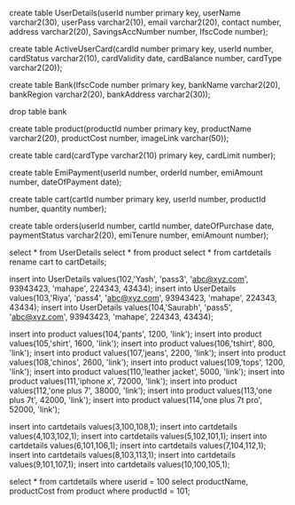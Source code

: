 create table UserDetails(userId number primary key, userName varchar2(30), userPass varchar2(10), email varchar2(20), contact number, address varchar2(20), SavingsAccNumber number, IfscCode number);


create table ActiveUserCard(cardId number primary key, userId number, cardStatus varchar2(10), cardValidity date, cardBalance number, cardType varchar2(20)); 


create table Bank(IfscCode number primary key, bankName varchar2(20), bankRegion varchar2(20), bankAddress varchar2(30));

drop table bank

create table product(productId number primary key, productName varchar2(20), productCost number, imageLink varchar(50));

create table card(cardType varchar2(10) primary key, cardLimit number);

create table EmiPayment(userId number, orderId number, emiAmount number, dateOfPayment date);

create table cart(cartId number primary key, userId number, productId number, quantity number);

create table orders(userId number, cartId number, dateOfPurchase date, paymentStatus varchar2(20), emiTenure number, emiAmount number);

select * from UserDetails
select * from product
select * from cartdetails
rename cart to cartDetails;

insert into UserDetails values(102,'Yash', 'pass3', 'abc@xyz.com', 93943423, 'mahape', 224343, 43434);
insert into UserDetails values(103,'Riya', 'pass4', 'abc@xyz.com', 93943423, 'mahape', 224343, 43434);
insert into UserDetails values(104,'Saurabh', 'pass5', 'abc@xyz.com', 93943423, 'mahape', 224343, 43434);

insert into product values(104,'pants', 1200, 'link');
insert into product values(105,'shirt', 1600, 'link');
insert into product values(106,'tshirt', 800, 'link');
insert into product values(107,'jeans', 2200, 'link');
insert into product values(108,'chinos', 2600, 'link');
insert into product values(109,'tops', 1200, 'link');
insert into product values(110,'leather jacket', 5000, 'link');
insert into product values(111,'iphone x', 72000, 'link');
insert into product values(112,'one plus 7', 38000, 'link');
insert into product values(113,'one plus 7t', 42000, 'link');
insert into product values(114,'one plus 7t pro', 52000, 'link');

insert into cartdetails values(3,100,108,1);
insert into cartdetails values(4,103,102,1);
insert into cartdetails values(5,102,101,1);
insert into cartdetails values(6,101,106,1);
insert into cartdetails values(7,104,112,1);
insert into cartdetails values(8,103,113,1);
insert into cartdetails values(9,101,107,1);
insert into cartdetails values(10,100,105,1);

select * from cartdetails where userid = 100
select productName, productCost from product where productId = 101;

